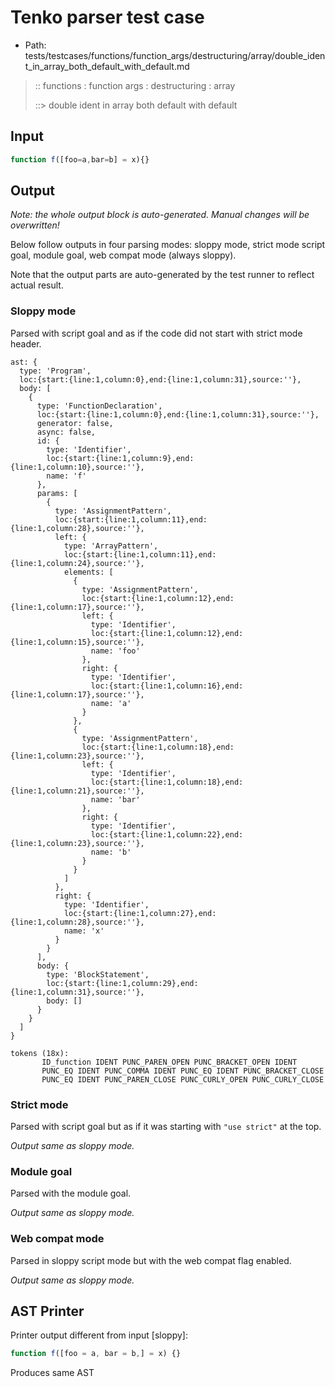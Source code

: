 # Tenko parser test case

- Path: tests/testcases/functions/function_args/destructuring/array/double_ident_in_array_both_default_with_default.md

> :: functions : function args : destructuring : array
>
> ::> double ident in array both default with default

## Input

`````js
function f([foo=a,bar=b] = x){}
`````

## Output

_Note: the whole output block is auto-generated. Manual changes will be overwritten!_

Below follow outputs in four parsing modes: sloppy mode, strict mode script goal, module goal, web compat mode (always sloppy).

Note that the output parts are auto-generated by the test runner to reflect actual result.

### Sloppy mode

Parsed with script goal and as if the code did not start with strict mode header.

`````
ast: {
  type: 'Program',
  loc:{start:{line:1,column:0},end:{line:1,column:31},source:''},
  body: [
    {
      type: 'FunctionDeclaration',
      loc:{start:{line:1,column:0},end:{line:1,column:31},source:''},
      generator: false,
      async: false,
      id: {
        type: 'Identifier',
        loc:{start:{line:1,column:9},end:{line:1,column:10},source:''},
        name: 'f'
      },
      params: [
        {
          type: 'AssignmentPattern',
          loc:{start:{line:1,column:11},end:{line:1,column:28},source:''},
          left: {
            type: 'ArrayPattern',
            loc:{start:{line:1,column:11},end:{line:1,column:24},source:''},
            elements: [
              {
                type: 'AssignmentPattern',
                loc:{start:{line:1,column:12},end:{line:1,column:17},source:''},
                left: {
                  type: 'Identifier',
                  loc:{start:{line:1,column:12},end:{line:1,column:15},source:''},
                  name: 'foo'
                },
                right: {
                  type: 'Identifier',
                  loc:{start:{line:1,column:16},end:{line:1,column:17},source:''},
                  name: 'a'
                }
              },
              {
                type: 'AssignmentPattern',
                loc:{start:{line:1,column:18},end:{line:1,column:23},source:''},
                left: {
                  type: 'Identifier',
                  loc:{start:{line:1,column:18},end:{line:1,column:21},source:''},
                  name: 'bar'
                },
                right: {
                  type: 'Identifier',
                  loc:{start:{line:1,column:22},end:{line:1,column:23},source:''},
                  name: 'b'
                }
              }
            ]
          },
          right: {
            type: 'Identifier',
            loc:{start:{line:1,column:27},end:{line:1,column:28},source:''},
            name: 'x'
          }
        }
      ],
      body: {
        type: 'BlockStatement',
        loc:{start:{line:1,column:29},end:{line:1,column:31},source:''},
        body: []
      }
    }
  ]
}

tokens (18x):
       ID_function IDENT PUNC_PAREN_OPEN PUNC_BRACKET_OPEN IDENT
       PUNC_EQ IDENT PUNC_COMMA IDENT PUNC_EQ IDENT PUNC_BRACKET_CLOSE
       PUNC_EQ IDENT PUNC_PAREN_CLOSE PUNC_CURLY_OPEN PUNC_CURLY_CLOSE
`````

### Strict mode

Parsed with script goal but as if it was starting with `"use strict"` at the top.

_Output same as sloppy mode._

### Module goal

Parsed with the module goal.

_Output same as sloppy mode._

### Web compat mode

Parsed in sloppy script mode but with the web compat flag enabled.

_Output same as sloppy mode._

## AST Printer

Printer output different from input [sloppy]:

````js
function f([foo = a, bar = b,] = x) {}
````

Produces same AST
